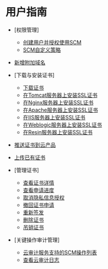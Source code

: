 # 用户指南

-   [权限管理]
    -   [创建用户并授权使用SCM](创建用户并授权使用SCM.md)
    -   [SCM自定义策略](SCM自定义策略.md)

-   [新增附加域名](新增附加域名.md)
-   [下载与安装证书]
    -   [下载证书](下载证书.md)
    -   [在Tomcat服务器上安装SSL证书](在Tomcat服务器上安装SSL证书.md)
    -   [在Nginx服务器上安装SSL证书](在Nginx服务器上安装SSL证书.md)
    -   [在Apache服务器上安装SSL证书](在Apache服务器上安装SSL证书.md)
    -   [在IIS服务器上安装SSL证书](在IIS服务器上安装SSL证书.md)
    -   [在Weblogic服务器上安装SSL证书](在Weblogic服务器上安装SSL证书.md)
    -   [在Resin服务器上安装SSL证书](在Resin服务器上安装SSL证书.md)

-   [推送证书到云产品](推送证书到云产品.md)
-   [上传已有证书](上传已有证书.md)
-   [管理证书]
    -   [查看证书详情](查看证书详情.md)
    -   [查看申请进度](查看申请进度.md)
    -   [取消隐私信息授权](取消隐私信息授权.md)
    -   [撤回证书申请](撤回证书申请.md)
    -   [重新签发](重新签发.md)
    -   [删除证书](删除证书.md)
    -   [吊销证书](吊销证书.md)

-   [关键操作审计管理]
    -   [云审计服务支持的SCM操作列表](云审计服务支持的SCM操作列表.md)
    -   [查看云审计日志](查看云审计日志.md)

